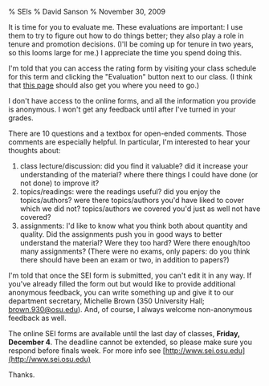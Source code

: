 % SEIs
% David Sanson
% November 30, 2009

It is time for you to evaluate me. These evaluations are important: I use them to try to figure out how to do things better; they also play a role in tenure and promotion decisions. (I'll be coming up for tenure in two years, so this looms large for me.) I appreciate the time you spend doing this.

I'm told that you can access the rating form by visiting your class schedule for this term and clicking the "Evaluation" button next to our class. (I think that [this page](http://www.ureg.ohio-state.edu/ourweb/scansurvey/sei/studentinstructions.html) should also get you where you need to go.)

I don't have access to the online forms, and all the information you provide is anonymous. I won't get any feedback until after I've turned in your grades.  

There are 10 questions and a textbox for open-ended comments. Those comments are especially helpful. In particular, I'm interested to hear your thoughts about:

1. class lecture/discussion: did you find it valuable? did it increase your understanding of the material? where there things I could have done (or not done) to improve it?
2. topics/readings: were the readings useful? did you enjoy the topics/authors? were there topics/authors you'd have liked to cover which we did not? topics/authors we covered you'd just as well not have covered?
3. assignments: I'd like to know what you think both about quantity and quality. Did the assignments push you in good ways to better understand the material? Were they too hard? Were there enough/too many assignments? (There were no exams, only papers: do you think there should have been an exam or two, in addition to papers?)

I'm told that once the SEI form is submitted, you can't edit it in any way. If you've already filled the form out but would like to provide additional anonymous feedback, you can write something up and give it to our department secretary, Michelle Brown (350 University Hall; brown.930@osu.edu). And, of course, I always welcome non-anonymous feedback as well.
 
The online SEI forms are available until the last day of classes, **Friday, December 4**. The deadline cannot be extended, so please make sure you respond before finals week. For more info see [http://www.sei.osu.edu](http://www.sei.osu.edu)

Thanks.

